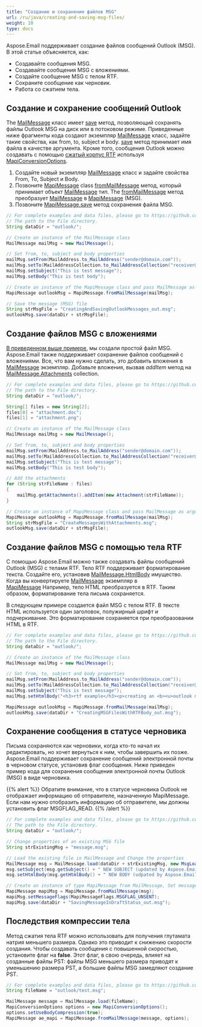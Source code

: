 ```yaml
---
title: "Создание и сохранение файлов MSG"
url: /ru/java/creating-and-saving-msg-files/
weight: 10
type: docs
---
```



Aspose.Email поддерживает создание файлов сообщений Outlook (MSG). В этой статье объясняется, как:

- Создавайте сообщения MSG.
- Создавайте сообщения MSG с вложениями.
- Создайте сообщение MSG с телом RTF.
- Сохраните сообщение как черновик.
- Работа со сжатием тела.
 
## **Создание и сохранение сообщений Outlook**

The [MailMessage](https://reference.aspose.com/email/java/com.aspose.email/mailmessage/) класс имеет [save](https://reference.aspose.com/email/java/com.aspose.email/mailmessage/#save-java.lang.String-) метод, позволяющий сохранять файлы Outlook MSG на диск или в потоковом режиме. Приведенные ниже фрагменты кода создают экземпляр [MailMessage](https://reference.aspose.com/email/java/com.aspose.email/mailmessage/) класс, задайте такие свойства, как from, to, subject и body. [save](https://reference.aspose.com/email/java/com.aspose.email/mailmessage/#save-java.lang.String-) метод принимает имя файла в качестве аргумента. Кроме того, сообщения Outlook можно создавать с помощью [сжатый корпус RTF](#creating-msg-files-with-rtf-body) используя [MapiConversionOptions](https://reference.aspose.com/email/java/com.aspose.email/mapiconversionoptions/).

1. Создайте новый экземпляр [MailMessage](https://reference.aspose.com/email/java/com.aspose.email/mailmessage/) класс и задайте свойства From, To, Subject и Body.
1. Позвоните [MapiMessage](https://reference.aspose.com/email/java/com.aspose.email/mapimessage/) class [fromMailMessage](https://reference.aspose.com/email/java/com.aspose.email/mapimessage/#fromMailMessage-com.aspose.email.MailMessage-) метод, который принимает объект [MailMessage](https://reference.aspose.com/email/java/com.aspose.email/mailmessage/) тип. The [fromMailMessage](https://reference.aspose.com/email/java/com.aspose.email/mapimessage/#fromMailMessage-com.aspose.email.MailMessage-) метод преобразует [MailMessage](https://reference.aspose.com/email/java/com.aspose.email/mailmessage/) в [MapiMessage](https://reference.aspose.com/email/java/com.aspose.email/mapimessage/) (MSG).
1. Позвоните [MapiMessage.save](https://reference.aspose.com/email/java/com.aspose.email/mapimessage/#save-java.lang.String-) метод сохранения файла MSG.

~~~Java
// For complete examples and data files, please go to https://github.com/aspose-email/Aspose.Email-for-Java
// The path to the File directory.
String dataDir = "outlook/";

// Create an instance of the MailMessage class
MailMessage mailMsg = new MailMessage();

// Set from, to, subject and body properties
mailMsg.setFrom(MailAddress.to_MailAddress("sender@domain.com"));
mailMsg.setTo(MailAddressCollection.to_MailAddressCollection("receiver@domain.com"));
mailMsg.setSubject("This is test message");
mailMsg.setBody("This is test body");

// Create an instance of the MapiMessage class and pass MailMessage as argument
MapiMessage outlookMsg = MapiMessage.fromMailMessage(mailMsg);

// Save the message (MSG) file
String strMsgFile = "CreatingAndSavingOutlookMessages_out.msg";
outlookMsg.save(dataDir + strMsgFile);
~~~

## **Создание файлов MSG с вложениями**

[В приведенном выше примере](#creating-and-saving-outlook-messages), мы создали простой файл MSG. Aspose.Email также поддерживает сохранение файлов сообщений с вложениями. Все, что вам нужно сделать, это добавить вложения в [MailMessage](https://reference.aspose.com/email/java/com.aspose.email/mailmessage/) экземпляр. Добавьте вложения, вызвав *addItem* метод на [MailMessage.Attachments](https://reference.aspose.com/email/java/com.aspose.email/attachmentcollection/) collection.

~~~Java
// For complete examples and data files, please go to https://github.com/aspose-email/Aspose.Email-for-Java
// The path to the File directory.
String dataDir = "outlook/";

String[] files = new String[2];
files[0] = "attachment.doc";
files[1] = "attachment.png";

// Create an instance of the MailMessage class
MailMessage mailMsg = new MailMessage();

// Set from, to, subject and body properties
mailMsg.setFrom(MailAddress.to_MailAddress("sender@domain.com"));
mailMsg.setTo(MailAddressCollection.to_MailAddressCollection("receiver@domain.com"));
mailMsg.setSubject("This is test message");
mailMsg.setBody("This is test body");

// Add the attachments
for (String strFileName : files)
{
    mailMsg.getAttachments().addItem(new Attachment(strFileName));
}

// Create an instance of MapiMessage class and pass MailMessage as argument
MapiMessage outlookMsg = MapiMessage.fromMailMessage(mailMsg);
String strMsgFile = "CreateMessagesWithAttachments.msg";
outlookMsg.save(dataDir + strMsgFile);
~~~

## **Создание файлов MSG с помощью тела RTF**

С помощью Aspose.Email можно также создавать файлы сообщений Outlook (MSG) с телами RTF. Тело RTF поддерживает форматирование текста. Создайте его, установив [MailMessage.HtmlBody](https://reference.aspose.com/email/java/com.aspose.email/mailmessage/#setHtmlBody-java.lang.String-) имущество. Когда вы конвертируете [MailMessage](https://reference.aspose.com/email/java/com.aspose.email/mailmessage/) экземпляр в [MapiMessage](https://reference.aspose.com/email/java/com.aspose.email/mapimessage/) Например, тело HTML преобразуется в RTF. Таким образом, форматирование тела письма сохраняется.

В следующем примере создается файл MSG с телом RTF. В тексте HTML используется один заголовок, полужирный шрифт и подчеркивание. Это форматирование сохраняется при преобразовании HTML в RTF.

~~~Java
// For complete examples and data files, please go to https://github.com/aspose-email/Aspose.Email-for-Java
// The path to the File directory.
String dataDir = "outlook/";

// Create an instance of the MailMessage class
MailMessage mailMsg = new MailMessage();

// Set from, to, subject and body properties
mailMsg.setFrom(MailAddress.to_MailAddress("sender@domain.com"));
mailMsg.setTo(MailAddressCollection.to_MailAddressCollection("receiver@domain.com"));
mailMsg.setSubject("This is test message");
mailMsg.setHtmlBody("<h3>rtf example</h3><p>creating an <b><u>outlook message (msg)</u></b> file using Aspose.Email.</p>");

MapiMessage outlookMsg = MapiMessage.fromMailMessage(mailMsg);
outlookMsg.save(dataDir + "CreatingMSGFilesWithRTFBody_out.msg");
~~~

## **Сохранение сообщения в статусе черновика**

Письма сохраняются как черновики, когда кто-то начал их редактировать, но хочет вернуться к ним, чтобы завершить их позже. Aspose.Email поддерживает сохранение сообщений электронной почты в черновом статусе, установив флаг сообщения. Ниже приведен пример кода для сохранения сообщения электронной почты Outlook (MSG) в виде черновика.

{{% alert %}}
Обратите внимание, что в статусе черновика Outlook не отображает информацию об отправителе, назначенную MapiMessage.
Если нам нужно отобразить информацию об отправителе, мы должны установить флаг MSGFLAG_READ.
{{% /alert %}}


~~~Java
// For complete examples and data files, please go to https://github.com/aspose-email/Aspose.Email-for-Java
// The path to the File directory.
String dataDir = "outlook/";

// Change properties of an existing MSG file
String strExistingMsg = "message.msg";

// Load the existing file in MailMessage and Change the properties
MailMessage msg = MailMessage.load(dataDir + strExistingMsg, new MsgLoadOptions());
msg.setSubject(msg.getSubject() + " NEW SUBJECT (updated by Aspose.Email)");
msg.setHtmlBody(msg.getHtmlBody() + " NEW BODY (udpated by Aspose.Email)");

// Create an instance of type MapiMessage from MailMessage, Set message flag to un-sent (draft status) and Save it
MapiMessage mapiMsg = MapiMessage.fromMailMessage(msg);
mapiMsg.setMessageFlags(MapiMessageFlags.MSGFLAG_UNSENT);
mapiMsg.save(dataDir + "SavingMessageInDraftStatus_out.msg");
~~~

## **Последствия компрессии тела**

Метод сжатия тела RTF можно использовать для получения глутамата натрия меньшего размера. Однако это приводит к снижению скорости создания. Чтобы создавать сообщения с повышенной скоростью, установите флаг на **false**. Этот флаг, в свою очередь, влияет на созданные файлы PST: файлы MSG меньшего размера приводят к уменьшению размера PST, а большие файлы MSG замедляют создание PST.

~~~Java
// For complete examples and data files, please go to https://github.com/aspose-email/Aspose.Email-for-Java
String fileName = "outlook/test.msg";

MailMessage message = MailMessage.load(fileName);
MapiConversionOptions options = new MapiConversionOptions();
options.setUseBodyCompression(true);
MapiMessage ae_mapi = MapiMessage.fromMailMessage(message, options);
~~~
